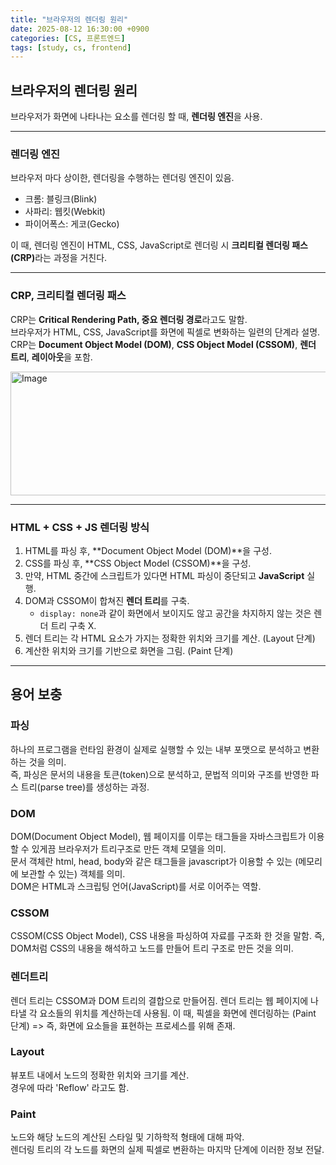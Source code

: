 ```yaml
---
title: "브라우저의 렌더링 원리"
date: 2025-08-12 16:30:00 +0900
categories: [CS, 프론트엔드]
tags: [study, cs, frontend]
---
```


## 브라우저의 렌더링 원리

브라우저가 화면에 나타나는 요소를 렌더링 할 때, **렌더링 엔진**을 사용.

---

### 렌더링 엔진

브라우저 마다 상이한, 렌더링을 수행하는 렌더링 엔진이 있음.

- 크롬: <span class="greenpen">블링크(Blink)</span>
- 사파리: <span class="greenpen">웹킷(Webkit)</span>
- 파이어폭스: <span class="greenpen">게코(Gecko)</span>

이 때, 렌더링 엔진이 HTML, CSS, JavaScript로 렌더링 시 <span class="redpen">**크리티컬 렌더링 패스(CRP)**</span>라는 과정을 거친다.

---

### CRP, 크리티컬 렌더링 패스

CRP는 <span class="redpen">**Critical Rendering Path, 중요 렌더링 경로**</span>라고도 말함.  
브라우저가 HTML, CSS, JavaScript를 화면에 픽셀로 변화하는 일련의 단계라 설명.  
CRP는 **Document Object Model (DOM)**, **CSS Object Model (CSSOM)**, **렌더 트리**, **레이아웃**을 포함.

<img width="770" height="198" alt="Image" src="https://github.com/user-attachments/assets/a9828869-853e-41c9-b1f8-a75cd0668822" />

---

### HTML + CSS + JS 렌더링 방식

1. HTML를 파싱 후, **Document Object Model (DOM)**을 구성.
2. CSS를 파싱 후, **CSS Object Model (CSSOM)**을 구성.
3. 만약, HTML 중간에 스크립트가 있다면 <span class="red2pen">HTML 파싱이 중단</span>되고 **JavaScript** 실행.
4. DOM과 CSSOM이 합쳐진 **렌더 트리**를 구축.
   - `display: none`과 같이 화면에서 보이지도 않고 공간을 차지하지 않는 것은 <span class="red2pen">렌더 트리 구축 X.</span>
5. 렌더 트리는 각 HTML 요소가 가지는 정확한 위치와 크기를 계산. (<span class="bluepen">Layout 단계</span>)
6. 계산한 위치와 크기를 기반으로 화면을 그림. (<span class="bluepen">Paint 단계</span>)

---

## 용어 보충

### 파싱

하나의 프로그램을 런타임 환경이 실제로 실행할 수 있는 내부 포맷으로 분석하고 변환하는 것을 의미.  
즉, 파싱은 문서의 내용을 토큰(token)으로 분석하고, 문법적 의미와 구조를 반영한 파스 트리(parse tree)를 생성하는 과정.

### DOM

DOM(Document Object Model), 웹 페이지를 이루는 태그들을 자바스크립트가 이용할 수 있게끔 브라우저가 트리구조로 만든 객체 모델을 의미.  
문서 객체란 html, head, body와 같은 태그들을 javascript가 이용할 수 있는 (메모리에 보관할 수 있는) 객체를 의미.  
DOM은 HTML과 스크립팅 언어(JavaScript)를 서로 이어주는 역할.

### CSSOM

CSSOM(CSS Object Model), CSS 내용을 파싱하여 자료를 구조화 한 것을 말함.
즉, DOM처럼 CSS의 내용을 해석하고 노드를 만들어 트리 구조로 만든 것을 의미.

### 렌더트리

렌더 트리는 CSSOM과 DOM 트리의 결합으로 만들어짐.
렌더 트리는 웹 페이지에 나타낼 각 요소들의 위치를 계산하는데 사용됨.
이 때, 픽셀을 화면에 렌더링하는 (<span class="bluepen">Paint 단계</span>) => 즉, 화면에 요소들을 표현하는 프로세스를 위해 존재.

### Layout

뷰포트 내에서 노드의 정확한 위치와 크기를 계산.  
경우에 따라 'Reflow' 라고도 함.

### Paint

노드와 해당 노드의 계산된 스타일 및 기하학적 형태에 대해 파악.  
렌더링 트리의 각 노드를 화면의 실제 픽셀로 변환하는 마지막 단계에 이러한 정보 전달.
